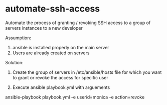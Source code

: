 # automate-ssh-access
Automate the process of granting / revoking SSH access to a group of servers instances to a new developer

Assumption: 
1. ansible is installed properly on the main server
2. Users are already created on servers

Solution:

1. Create the group of servers in /etc/ansible/hosts file for which you want to grant or revoke the access for specific user

2. Execute ansible playbook.yml with arguements

ansible-playbook playbook.yml -e userid=monica -e action=revoke


